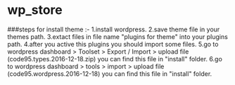 # wp_store

###steps for install theme :-
1.install wordpress.
2.save theme file in your themes path. 
3.extact files in file name "plugins for theme" into your plugins path.
4.after you active this plugins you should import some files. 
5.go to wordpress dashboard > Toolset > Export / Import > upload file (code95.types.2016-12-18.zip) you can find this file in "install" folder.
6.go to wordpress dashboard > tools > import > upload file (code95.wordpress.2016-12-18) you can find this file in "install" folder. 